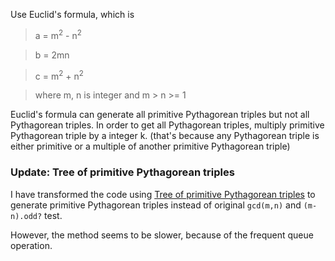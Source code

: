 Use Euclid's formula, which is

> a = m<sup>2</sup> - n<sup>2</sup>

> b = 2mn

> c = m<sup>2</sup> + n<sup>2</sup>

> where m, n is integer and m > n >= 1

Euclid's formula can generate all primitive Pythagorean triples but not all Pythagorean triples.
In order to get all Pythagorean triples, multiply primitive Pythagorean triple by a integer k.
(that's because any Pythagorean triple is either primitive or a multiple of another primitive Pythagorean triple)

### Update: Tree of primitive Pythagorean triples

I have transformed the code using
[Tree of primitive Pythagorean triples](https://en.wikipedia.org/wiki/Tree_of_primitive_Pythagorean_triples)
to generate primitive Pythagorean triples instead of original `gcd(m,n)` and `(m-n).odd?` test.

However, the method seems to be slower, because of the frequent queue operation.
